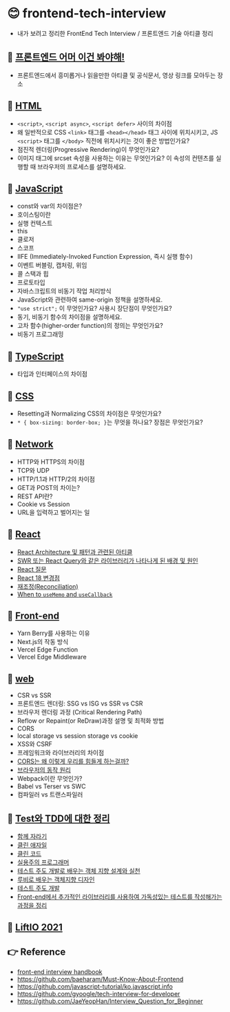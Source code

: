 # 😊 frontend-tech-interview
- 내가 보려고 정리한 FrontEnd Tech Interview / 프론트엔드 기술 아티클 정리

## 🍭 [프론트엔드 어머 이건 봐야해!](https://github.com/saseungmin/frontend-tech-interview/tree/main/article)
- 프론트엔드에서 흥미롭거나 읽을만한 아티클 및 공식문서, 영상 링크를 모아두는 장소

## 🍭 [HTML](https://github.com/saseungmin/frontend-tech-interview/tree/main/html)
- `<script>`, `<script async>`, `<script defer>` 사이의 차이점
- 왜 일반적으로 CSS `<link>` 태그를 `<head></head>` 태그 사이에 위치시키고, JS `<script>` 태그를 `</body>` 직전에 위치시키는 것이 좋은 방법인가요?
- 점진적 렌더링(Progressive Rendering)이 무엇인가요?
- 이미지 태그에 srcset 속성을 사용하는 이유는 무엇인가요? 이 속성의 컨텐츠를 실행할 때 브라우저의 프로세스를 설명하세요.

## 🍭 [JavaScript](https://github.com/saseungmin/frontend-tech-interview/tree/main/javascript)
- const와 var의 차이점은?
- 호이스팅이란
- 실행 컨텍스트
- this
- 클로저
- 스코프
- IIFE (Immediately-Invoked Function Expression, 즉시 실행 함수)
- 이벤트 버블링, 캡처링, 위임
- 콜 스택과 힙
- 프로토타입
- 자바스크립트의 비동기 작업 처리방식
- JavaScript와 관련하여 same-origin 정책을 설명하세요.
- `"use strict";` 이 무엇인가요? 사용시 장단점이 무엇인가요?
- 동기, 비동기 함수의 차이점을 설명하세요.
- 고차 함수(higher-order function)의 정의는 무엇인가요?
- 비동기 프로그래밍

## 🍭 [TypeScript](https://github.com/saseungmin/frontend-tech-interview/tree/main/typescript)
- 타입과 인터페이스의 차이점

## 🍭 [CSS](https://github.com/saseungmin/frontend-tech-interview/tree/main/css)
- Resetting과 Normalizing CSS의 차이점은 무엇인가요?
- `* { box-sizing: border-box; }`는 무엇을 하나요? 장점은 무엇인가요?

## 🍭 [Network](https://github.com/saseungmin/frontend-tech-interview/tree/main/network)
- HTTP와 HTTPS의 차이점
- TCP와 UDP
- HTTP/1.1과 HTTP/2의 차이점
- GET과 POST의 차이는?
- REST API란?
- Cookie vs Session
- URL을 입력하고 벌어지는 일

## 🍭 [React](https://github.com/saseungmin/frontend-tech-interview/tree/main/react)
- [React Architecture 및 패턴과 관련된 아티클](https://github.com/saseungmin/frontend-tech-interview/tree/main/react/React%20Clean%20Architecture)
- [SWR 또는 React Query와 같은 라이브러리가 나타나게 된 배경 및 원인](https://github.com/saseungmin/frontend-tech-interview/tree/main/react/redux%20vs%20react-query)
- [React 질문](https://github.com/saseungmin/frontend-tech-interview/tree/main/react/question)
- [React 18 변경점](https://github.com/saseungmin/frontend-tech-interview/tree/main/react/react-18)
- [재조정(Reconciliation)](https://github.com/saseungmin/frontend-tech-interview/blob/main/react/reconciliation.md)
- [When to `useMemo` and `useCallback`](https://github.com/saseungmin/frontend-tech-interview/blob/main/react/when-to-useMemo-and-useCallback.md)

## 🍭 [Front-end](https://github.com/saseungmin/frontend-tech-interview/tree/main/front-end)
- Yarn Berry를 사용하는 이유
- Next.js의 작동 방식
- Vercel Edge Function
- Vercel Edge Middleware

## 🍭 [web](https://github.com/saseungmin/frontend-tech-interview/tree/main/web)
- CSR vs SSR
- 프론트엔드 렌더링: SSG vs ISG vs SSR vs CSR
- 브라우저 렌더링 과정 (Critical Rendering Path)
- Reflow or Repaint(or ReDraw)과정 설명 및 최적화 방법
- CORS
- local storage vs session storage vs cookie
- XSS와 CSRF
- 프레임워크와 라이브러리의 차이점
- [CORS는 왜 이렇게 우리를 힘들게 하는걸까?](https://github.com/saseungmin/frontend-tech-interview/tree/main/web/cors)
- [브라우저의 동작 원리](https://github.com/saseungmin/frontend-tech-interview/tree/main/web/%EB%B8%8C%EB%9D%BC%EC%9A%B0%EC%A0%80%EC%9D%98%20%EB%8F%99%EC%9E%91%20%EC%9B%90%EB%A6%AC)
- Webpack이란 무엇인가?
- Babel vs Terser vs SWC
- 컴파일러 vs 트랜스파일러

## 🍭 [Test와 TDD에 대한 정리](https://github.com/saseungmin/frontend-tech-interview/tree/main/TestAndTDD)
- [함께 자라기](https://github.com/saseungmin/frontend-tech-interview/blob/main/TestAndTDD/%ED%95%A8%EA%BB%98%EC%9E%90%EB%9D%BC%EA%B8%B0.md)
- [클린 애자일](https://github.com/saseungmin/frontend-tech-interview/blob/main/TestAndTDD/clean-agile.md)
- [클린 코드](https://github.com/saseungmin/frontend-tech-interview/blob/main/TestAndTDD/clean-code.md)
- [실용주의 프로그래머](https://github.com/saseungmin/frontend-tech-interview/blob/main/TestAndTDD/pragmatic-programmer.md)
- [테스트 주도 개발로 배우는 객체 지향 설계와 실천](https://github.com/saseungmin/frontend-tech-interview/blob/main/TestAndTDD/growing-object-oriented-software-guided-by-tests.md)
- [루비로 배우는 객체지향 디자인](https://github.com/saseungmin/frontend-tech-interview/blob/main/TestAndTDD/design-in-ruby.md)
- [테스트 주도 개발](https://github.com/saseungmin/frontend-tech-interview/blob/main/TestAndTDD/test-driven-development.md)
- [Front-end에서 추가적인 라이브러리를 사용하여 가독성있는 테스트를 작성해가는 과정을 정리](https://github.com/saseungmin/frontend-tech-interview/tree/main/TestAndTDD/front-end-test)

## 🍭 [LiftIO 2021](https://github.com/saseungmin/frontend-tech-interview/tree/main/liftIO-2021)


## 👉 Reference
- [front-end interview handbook](https://github.com/yangshun/front-end-interview-handbook)
- https://github.com/baeharam/Must-Know-About-Frontend
- https://github.com/javascript-tutorial/ko.javascript.info
- https://github.com/gyoogle/tech-interview-for-developer
- https://github.com/JaeYeopHan/Interview_Question_for_Beginner
